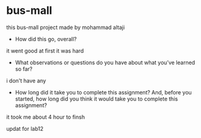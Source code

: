 # bus-mall

this bus-mall project made by mohammad altaji

- How did this go, overall?

it went good at first it was hard 

- What observations or questions do you have about what you’ve learned so far?

i don't have any

- How long did it take you to complete this assignment? And, before you started, how long did you think it would take you to complete this assignment?

it took me about 4 hour to finsh 

updat for lab12
